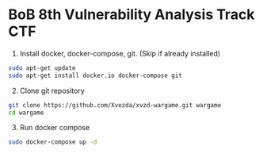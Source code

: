 BoB 8th Vulnerability Analysis Track CTF
========================================

1. Install docker, docker-compose, git. (Skip if already installed)
```sh
sudo apt-get update
sudo apt-get install docker.io docker-compose git
```

2. Clone git repository
```sh
git clone https://github.com/Xvezda/xvzd-wargame.git wargame
cd wargame
```

3. Run docker compose
```sh
sudo docker-compose up -d
```
